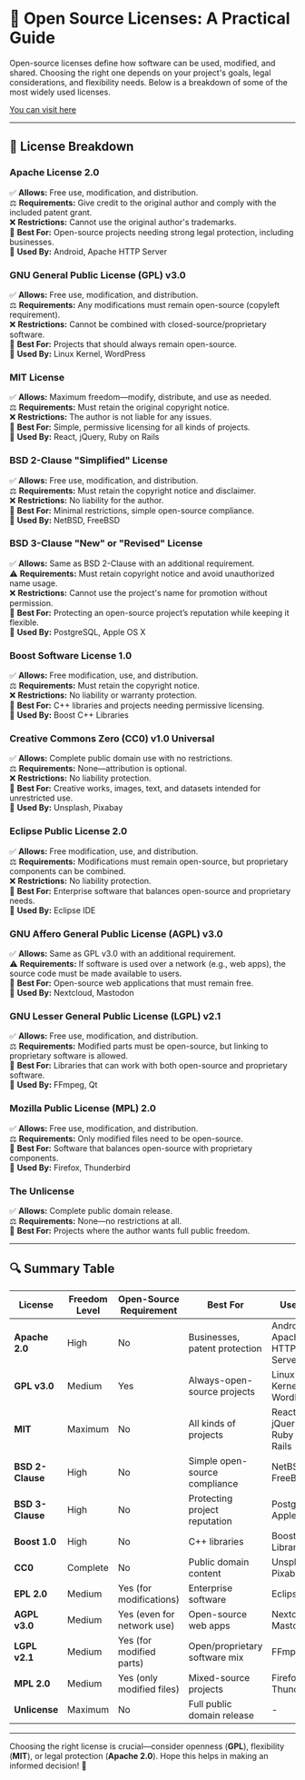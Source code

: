# 🚀 Open Source Licenses: A Practical Guide

Open-source licenses define how software can be used, modified, and shared. Choosing the right one depends on your project's goals, legal considerations, and flexibility needs. Below is a breakdown of some of the most widely used licenses.

[You can visit here](https://saitejar110507.github.io/Open-Source-Licenses/)

---

## 💜 License Breakdown

### **Apache License 2.0**
✅ **Allows:** Free use, modification, and distribution.  
⚖️ **Requirements:** Give credit to the original author and comply with the included patent grant.  
❌ **Restrictions:** Cannot use the original author's trademarks.  
🔹 **Best For:** Open-source projects needing strong legal protection, including businesses.  
🔖 **Used By:** Android, Apache HTTP Server  

### **GNU General Public License (GPL) v3.0**
✅ **Allows:** Free use, modification, and distribution.  
⚖️ **Requirements:** Any modifications must remain open-source (copyleft requirement).  
❌ **Restrictions:** Cannot be combined with closed-source/proprietary software.  
🔹 **Best For:** Projects that should always remain open-source.  
🔖 **Used By:** Linux Kernel, WordPress  

### **MIT License**
✅ **Allows:** Maximum freedom—modify, distribute, and use as needed.  
⚖️ **Requirements:** Must retain the original copyright notice.  
❌ **Restrictions:** The author is not liable for any issues.  
🔹 **Best For:** Simple, permissive licensing for all kinds of projects.  
🔖 **Used By:** React, jQuery, Ruby on Rails  

### **BSD 2-Clause "Simplified" License**
✅ **Allows:** Free use, modification, and distribution.  
⚖️ **Requirements:** Must retain the copyright notice and disclaimer.  
❌ **Restrictions:** No liability for the author.  
🔹 **Best For:** Minimal restrictions, simple open-source compliance.  
🔖 **Used By:** NetBSD, FreeBSD  

### **BSD 3-Clause "New" or "Revised" License**
✅ **Allows:** Same as BSD 2-Clause with an additional requirement.  
⚠️ **Requirements:** Must retain copyright notice and avoid unauthorized name usage.  
❌ **Restrictions:** Cannot use the project's name for promotion without permission.  
🔹 **Best For:** Protecting an open-source project’s reputation while keeping it flexible.  
🔖 **Used By:** PostgreSQL, Apple OS X  

### **Boost Software License 1.0**
✅ **Allows:** Free modification, use, and distribution.  
⚖️ **Requirements:** Must retain the copyright notice.  
❌ **Restrictions:** No liability or warranty protection.  
🔹 **Best For:** C++ libraries and projects needing permissive licensing.  
🔖 **Used By:** Boost C++ Libraries  

### **Creative Commons Zero (CC0) v1.0 Universal**
✅ **Allows:** Complete public domain use with no restrictions.  
⚖️ **Requirements:** None—attribution is optional.  
❌ **Restrictions:** No liability protection.  
🔹 **Best For:** Creative works, images, text, and datasets intended for unrestricted use.  
🔖 **Used By:** Unsplash, Pixabay  

### **Eclipse Public License 2.0**
✅ **Allows:** Free modification, use, and distribution.  
⚖️ **Requirements:** Modifications must remain open-source, but proprietary components can be combined.  
❌ **Restrictions:** No liability protection.  
🔹 **Best For:** Enterprise software that balances open-source and proprietary needs.  
🔖 **Used By:** Eclipse IDE  

### **GNU Affero General Public License (AGPL) v3.0**
✅ **Allows:** Same as GPL v3.0 with an additional requirement.  
⚠️ **Requirements:** If software is used over a network (e.g., web apps), the source code must be made available to users.  
🔹 **Best For:** Open-source web applications that must remain free.  
🔖 **Used By:** Nextcloud, Mastodon  

### **GNU Lesser General Public License (LGPL) v2.1**
✅ **Allows:** Free use, modification, and distribution.  
⚖️ **Requirements:** Modified parts must be open-source, but linking to proprietary software is allowed.  
🔹 **Best For:** Libraries that can work with both open-source and proprietary software.  
🔖 **Used By:** FFmpeg, Qt  

### **Mozilla Public License (MPL) 2.0**
✅ **Allows:** Free use, modification, and distribution.  
⚖️ **Requirements:** Only modified files need to be open-source.  
🔹 **Best For:** Software that balances open-source with proprietary components.  
🔖 **Used By:** Firefox, Thunderbird  

### **The Unlicense**
✅ **Allows:** Complete public domain release.  
⚖️ **Requirements:** None—no restrictions at all.  
🔹 **Best For:** Projects where the author wants full public freedom.  

---

## 🔍 Summary Table

| License | Freedom Level | Open-Source Requirement | Best For | Used By |
|---------|--------------|-------------------------|----------|---------|
| **Apache 2.0** | High | No | Businesses, patent protection | Android, Apache HTTP Server |
| **GPL v3.0** | Medium | Yes | Always-open-source projects | Linux Kernel, WordPress |
| **MIT** | Maximum | No | All kinds of projects | React, jQuery, Ruby on Rails |
| **BSD 2-Clause** | High | No | Simple open-source compliance | NetBSD, FreeBSD |
| **BSD 3-Clause** | High | No | Protecting project reputation | PostgreSQL, Apple OS X |
| **Boost 1.0** | High | No | C++ libraries | Boost C++ Libraries |
| **CC0** | Complete | No | Public domain content | Unsplash, Pixabay |
| **EPL 2.0** | Medium | Yes (for modifications) | Enterprise software | Eclipse IDE |
| **AGPL v3.0** | Medium | Yes (even for network use) | Open-source web apps | Nextcloud, Mastodon |
| **LGPL v2.1** | Medium | Yes (for modified parts) | Open/proprietary software mix | FFmpeg, Qt |
| **MPL 2.0** | Medium | Yes (only modified files) | Mixed-source projects | Firefox, Thunderbird |
| **Unlicense** | Maximum | No | Full public domain release | - |

---

Choosing the right license is crucial—consider openness (**GPL**), flexibility (**MIT**), or legal protection (**Apache 2.0**). Hope this helps in making an informed decision! 🚀


